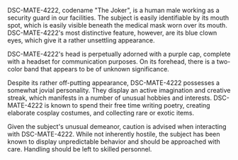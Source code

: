 DSC-MATE-4222, codename "The Joker", is a human male working as a security guard in our facilities. The subject is easily identifiable by its mouth spot, which is easily visible beneath the medical mask worn over its mouth. DSC-MATE-4222's most distinctive feature, however, are its blue clown eyes, which give it a rather unsettling appearance.

DSC-MATE-4222's head is perpetually adorned with a purple cap, complete with a headset for communication purposes. On its forehead, there is a two-color band that appears to be of unknown significance.

Despite its rather off-putting appearance, DSC-MATE-4222 possesses a somewhat jovial personality. They display an active imagination and creative streak, which manifests in a number of unusual hobbies and interests. DSC-MATE-4222 is known to spend their free time writing poetry, creating elaborate cosplay costumes, and collecting rare or exotic items.

Given the subject's unusual demeanor, caution is advised when interacting with DSC-MATE-4222. While not inherently hostile, the subject has been known to display unpredictable behavior and should be approached with care. Handling should be left to skilled personnel.